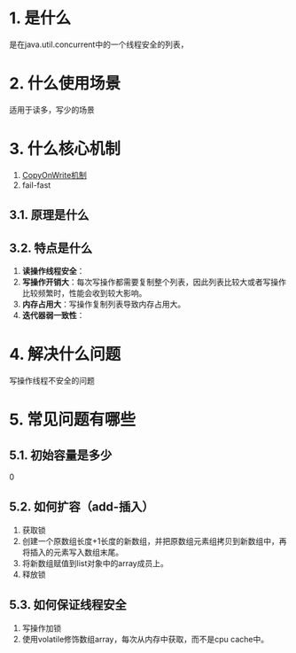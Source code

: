 # 1. 是什么
是在java.util.concurrent中的一个线程安全的列表，

# 2. 什么使用场景

适用于读多，写少的场景
# 3. 什么核心机制
1. [CopyOnWrite机制](../dataRace解决方案/CopyOnWrite.md)
2. fail-fast
## 3.1. 原理是什么
## 3.2. 特点是什么
1. **读操作线程安全**：
2. **写操作开销大**：每次写操作都需要复制整个列表，因此列表比较大或者写操作比较频繁时，性能会收到较大影响。 
3. **内存占用大**：写操作复制列表导致内存占用大。
4. **迭代器弱一致性**：
# 4. 解决什么问题
写操作线程不安全的问题
# 5. 常见问题有哪些
## 5.1. 初始容量是多少
0
## 5.2. 如何扩容（add-插入）
1. 获取锁
2. 创建一个原数组长度+1长度的新数组，并把原数组元素组拷贝到新数组中，再将插入的元素写入数组末尾。
3. 将新数组赋值到list对象中的array成员上。
4. 释放锁

## 5.3. 如何保证线程安全 
1. 写操作加锁
2. 使用volatile修饰数组array，每次从内存中获取，而不是cpu cache中。